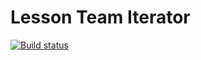 # Lesson Team Iterator
[![Build status](https://ci.appveyor.com/api/projects/status/3pu09fo60kiwtejh?svg=true)](https://ci.appveyor.com/project/igrkirillov/async-read-mock)